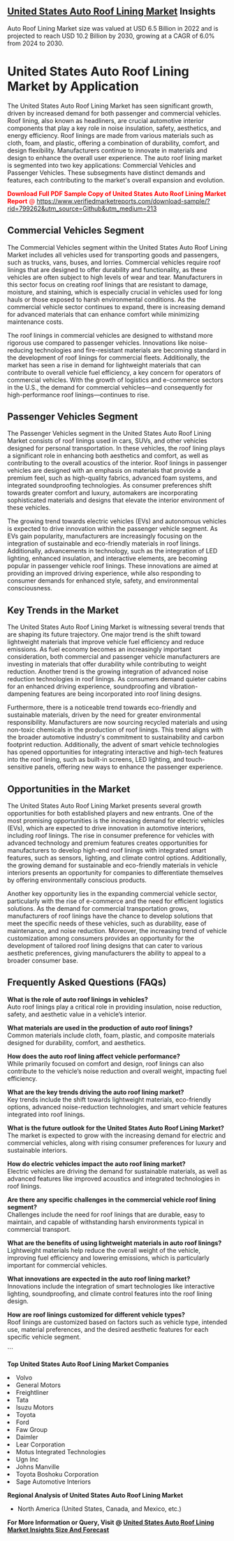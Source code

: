 <h2><a href="https://www.verifiedmarketreports.com/download-sample/?rid=799262&amp;utm_source=Github&amp;utm_medium=213" target="_blank">United States Auto Roof Lining Market</a> Insights</h2><p>Auto Roof Lining Market size was valued at USD 6.5 Billion in 2022 and is projected to reach USD 10.2 Billion by 2030, growing at a CAGR of 6.0% from 2024 to 2030.</p><p><h1>United States Auto Roof Lining Market by Application</h1><p>The United States Auto Roof Lining Market has seen significant growth, driven by increased demand for both passenger and commercial vehicles. Roof lining, also known as headliners, are crucial automotive interior components that play a key role in noise insulation, safety, aesthetics, and energy efficiency. Roof linings are made from various materials such as cloth, foam, and plastic, offering a combination of durability, comfort, and design flexibility. Manufacturers continue to innovate in materials and design to enhance the overall user experience. The auto roof lining market is segmented into two key applications: Commercial Vehicles and Passenger Vehicles. These subsegments have distinct demands and features, each contributing to the market's overall expansion and evolution.<p><p><span class=""><span style="color: #ff0000;"><strong>Download Full PDF Sample Copy of United States Auto Roof Lining Market Report</strong> @ </span><a href="https://www.verifiedmarketreports.com/download-sample/?rid=799262&amp;utm_source=Github&amp;utm_medium=213" target="_blank">https://www.verifiedmarketreports.com/download-sample/?rid=799262&amp;utm_source=Github&amp;utm_medium=213</a></span></p></p><h2>Commercial Vehicles Segment</h2><p>The Commercial Vehicles segment within the United States Auto Roof Lining Market includes all vehicles used for transporting goods and passengers, such as trucks, vans, buses, and lorries. Commercial vehicles require roof linings that are designed to offer durability and functionality, as these vehicles are often subject to high levels of wear and tear. Manufacturers in this sector focus on creating roof linings that are resistant to damage, moisture, and staining, which is especially crucial in vehicles used for long hauls or those exposed to harsh environmental conditions. As the commercial vehicle sector continues to expand, there is increasing demand for advanced materials that can enhance comfort while minimizing maintenance costs.<p>The roof linings in commercial vehicles are designed to withstand more rigorous use compared to passenger vehicles. Innovations like noise-reducing technologies and fire-resistant materials are becoming standard in the development of roof linings for commercial fleets. Additionally, the market has seen a rise in demand for lightweight materials that can contribute to overall vehicle fuel efficiency, a key concern for operators of commercial vehicles. With the growth of logistics and e-commerce sectors in the U.S., the demand for commercial vehicles—and consequently for high-performance roof linings—continues to rise.</p><h2>Passenger Vehicles Segment</h2><p>The Passenger Vehicles segment in the United States Auto Roof Lining Market consists of roof linings used in cars, SUVs, and other vehicles designed for personal transportation. In these vehicles, the roof lining plays a significant role in enhancing both aesthetics and comfort, as well as contributing to the overall acoustics of the interior. Roof linings in passenger vehicles are designed with an emphasis on materials that provide a premium feel, such as high-quality fabrics, advanced foam systems, and integrated soundproofing technologies. As consumer preferences shift towards greater comfort and luxury, automakers are incorporating sophisticated materials and designs that elevate the interior environment of these vehicles.<p>The growing trend towards electric vehicles (EVs) and autonomous vehicles is expected to drive innovation within the passenger vehicle segment. As EVs gain popularity, manufacturers are increasingly focusing on the integration of sustainable and eco-friendly materials in roof linings. Additionally, advancements in technology, such as the integration of LED lighting, enhanced insulation, and interactive elements, are becoming popular in passenger vehicle roof linings. These innovations are aimed at providing an improved driving experience, while also responding to consumer demands for enhanced style, safety, and environmental consciousness.</p><h2>Key Trends in the Market</h2><p>The United States Auto Roof Lining Market is witnessing several trends that are shaping its future trajectory. One major trend is the shift toward lightweight materials that improve vehicle fuel efficiency and reduce emissions. As fuel economy becomes an increasingly important consideration, both commercial and passenger vehicle manufacturers are investing in materials that offer durability while contributing to weight reduction. Another trend is the growing integration of advanced noise reduction technologies in roof linings. As consumers demand quieter cabins for an enhanced driving experience, soundproofing and vibration-dampening features are being incorporated into roof lining designs.<p>Furthermore, there is a noticeable trend towards eco-friendly and sustainable materials, driven by the need for greater environmental responsibility. Manufacturers are now sourcing recycled materials and using non-toxic chemicals in the production of roof linings. This trend aligns with the broader automotive industry's commitment to sustainability and carbon footprint reduction. Additionally, the advent of smart vehicle technologies has opened opportunities for integrating interactive and high-tech features into the roof lining, such as built-in screens, LED lighting, and touch-sensitive panels, offering new ways to enhance the passenger experience.</p><h2>Opportunities in the Market</h2><p>The United States Auto Roof Lining Market presents several growth opportunities for both established players and new entrants. One of the most promising opportunities is the increasing demand for electric vehicles (EVs), which are expected to drive innovation in automotive interiors, including roof linings. The rise in consumer preference for vehicles with advanced technology and premium features creates opportunities for manufacturers to develop high-end roof linings with integrated smart features, such as sensors, lighting, and climate control options. Additionally, the growing demand for sustainable and eco-friendly materials in vehicle interiors presents an opportunity for companies to differentiate themselves by offering environmentally conscious products.</p><p>Another key opportunity lies in the expanding commercial vehicle sector, particularly with the rise of e-commerce and the need for efficient logistics solutions. As the demand for commercial transportation grows, manufacturers of roof linings have the chance to develop solutions that meet the specific needs of these vehicles, such as durability, ease of maintenance, and noise reduction. Moreover, the increasing trend of vehicle customization among consumers provides an opportunity for the development of tailored roof lining designs that can cater to various aesthetic preferences, giving manufacturers the ability to appeal to a broader consumer base.</p><h2>Frequently Asked Questions (FAQs)</h2><p><strong>What is the role of auto roof linings in vehicles?</strong><br>Auto roof linings play a critical role in providing insulation, noise reduction, safety, and aesthetic value in a vehicle’s interior.</p><p><strong>What materials are used in the production of auto roof linings?</strong><br>Common materials include cloth, foam, plastic, and composite materials designed for durability, comfort, and aesthetics.</p><p><strong>How does the auto roof lining affect vehicle performance?</strong><br>While primarily focused on comfort and design, roof linings can also contribute to the vehicle’s noise reduction and overall weight, impacting fuel efficiency.</p><p><strong>What are the key trends driving the auto roof lining market?</strong><br>Key trends include the shift towards lightweight materials, eco-friendly options, advanced noise-reduction technologies, and smart vehicle features integrated into roof linings.</p><p><strong>What is the future outlook for the United States Auto Roof Lining Market?</strong><br>The market is expected to grow with the increasing demand for electric and commercial vehicles, along with rising consumer preferences for luxury and sustainable interiors.</p><p><strong>How do electric vehicles impact the auto roof lining market?</strong><br>Electric vehicles are driving the demand for sustainable materials, as well as advanced features like improved acoustics and integrated technologies in roof linings.</p><p><strong>Are there any specific challenges in the commercial vehicle roof lining segment?</strong><br>Challenges include the need for roof linings that are durable, easy to maintain, and capable of withstanding harsh environments typical in commercial transport.</p><p><strong>What are the benefits of using lightweight materials in auto roof linings?</strong><br>Lightweight materials help reduce the overall weight of the vehicle, improving fuel efficiency and lowering emissions, which is particularly important for commercial vehicles.</p><p><strong>What innovations are expected in the auto roof lining market?</strong><br>Innovations include the integration of smart technologies like interactive lighting, soundproofing, and climate control features into the roof lining design.</p><p><strong>How are roof linings customized for different vehicle types?</strong><br>Roof linings are customized based on factors such as vehicle type, intended use, material preferences, and the desired aesthetic features for each specific vehicle segment.</p>```</p><p><strong>Top United States Auto Roof Lining Market Companies</strong></p><div data-test-id=""><p><li>Volvo</li><li> General Motors</li><li> Freightliner</li><li> Tata</li><li> Isuzu Motors</li><li> Toyota</li><li> Ford</li><li> Faw Group</li><li> Daimler</li><li> Lear Corporation</li><li> Motus Integrated Technologies</li><li> Ugn Inc</li><li> Johns Manville</li><li> Toyota Boshoku Corporation</li><li> Sage Automotive Interiors</li></p><div><strong>Regional Analysis of&nbsp;United States Auto Roof Lining Market</strong></div><ul><li dir="ltr"><p dir="ltr">North America&nbsp;(United States, Canada, and Mexico, etc.)</p></li></ul><p><strong>For More Information or Query, Visit @&nbsp;</strong><strong><a href="https://www.verifiedmarketreports.com/product/auto-roof-lining-market/?utm_source=Github&amp;utm_medium=213" target="_blank">United States Auto Roof Lining Market Insights Size And Forecast</a></strong></p></div>
